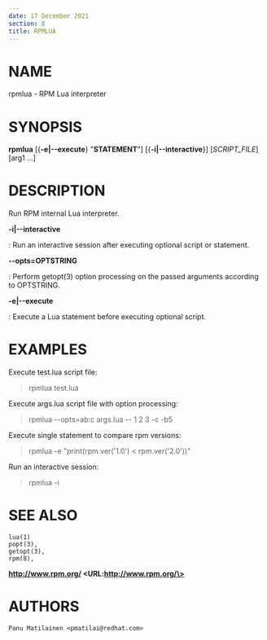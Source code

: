 ```yaml
---
date: 17 December 2021
section: 8
title: RPMLUA
---
```


NAME
====

rpmlua - RPM Lua interpreter

SYNOPSIS
========

**rpmlua** \[{**-e\|\--execute**} "**STATEMENT**"\] \[{**-i\|\--interactive**}\] \[*SCRIPT_FILE*\] \[arg1 ...\]

DESCRIPTION
===========

Run RPM internal Lua interpreter.

**-i\|\--interactive**

: Run an interactive session after executing optional script or statement.

**--opts=OPTSTRING**

: Perform getopt(3) option processing on the passed arguments according
  to OPTSTRING.

**-e\|\--execute**

: Execute a Lua statement before executing optional script.

EXAMPLES
========

Execute test.lua script file:

> rpmlua test.lua

Execute args.lua script file with option processing:

> rpmlua --opts=ab:c args.lua -- 1 2 3 -c -b5

Execute single statement to compare rpm versions:

> rpmlua -e "print(rpm.ver('1.0') < rpm.ver('2.0'))"

Run an interactive session:

> rpmlua -i

SEE ALSO
========

    lua(1)
    popt(3),
    getopt(3),
    rpm(8),


**http://www.rpm.org/ \<URL:http://www.rpm.org/\>**

AUTHORS
=======

    Panu Matilainen <pmatilai@redhat.com>
